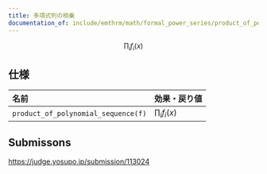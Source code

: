 ```yaml
---
title: 多項式列の相乗
documentation_of: include/emthrm/math/formal_power_series/product_of_polynomial_sequence.hpp
---
```


$$
  \prod_i f_i(x)
$$


## 仕様

|名前|効果・戻り値|
|:--|:--|
|`product_of_polynomial_sequence(f)`|$\prod_i f_i(x)$|


## Submissons

https://judge.yosupo.jp/submission/113024
